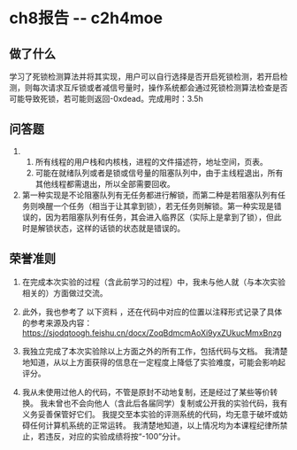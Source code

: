 # ch8报告 -- c2h4moe
## 做了什么
学习了死锁检测算法并将其实现，用户可以自行选择是否开启死锁检测，若开启检测，则每次请求互斥锁或者减信号量时，操作系统都会通过死锁检测算法检查是否可能导致死锁，若可能则返回-0xdead。完成用时：3.5h

## 问答题
1. 1. 所有线程的用户栈和内核栈，进程的文件描述符，地址空间，页表。
   2. 可能在就绪队列或者是锁或信号量的阻塞队列中，由于主线程退出，所有其他线程都需退出，所以全部需要回收。
2. 第一种实现是不论阻塞队列有无任务都进行解锁，而第二种是若阻塞队列有任务则唤醒一个任务（相当于让其拿到锁），若无任务则解锁。第一种实现是错误的，因为若阻塞队列有任务，其会进入临界区（实际上是拿到了锁），但此时是解锁状态，这样的话锁的状态就是错误的。

## 荣誉准则
1. 在完成本次实验的过程（含此前学习的过程）中，我未与他人就（与本次实验相关的）方面做过交流。


2. 此外，我也参考了 以下资料 ，还在代码中对应的位置以注释形式记录了具体的参考来源及内容：
https://sjodqtoogh.feishu.cn/docx/ZoqBdmcmAoXi9yxZUkucMmxBnzg

3. 我独立完成了本次实验除以上方面之外的所有工作，包括代码与文档。 我清楚地知道，从以上方面获得的信息在一定程度上降低了实验难度，可能会影响起评分。

4. 我从未使用过他人的代码，不管是原封不动地复制，还是经过了某些等价转换。 我未曾也不会向他人（含此后各届同学）复制或公开我的实验代码，我有义务妥善保管好它们。 我提交至本实验的评测系统的代码，均无意于破坏或妨碍任何计算机系统的正常运转。 我清楚地知道，以上情况均为本课程纪律所禁止，若违反，对应的实验成绩将按“-100”分计。